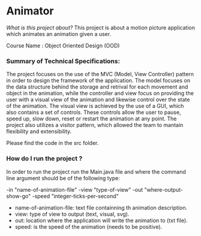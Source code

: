 # Animator

*What is this project about?* This project is about a motion picture application which animates an animation given a user. 

Course Name : Object Oriented Design (OOD)

### Summary of Technical Specifications:

The project focuses on the use of the MVC (Model, View Controller) pattern in order to design the framework of the application. The model focuses
on the data structure behind the storage and retrival for each movement and object in the animation, while the controller and view focus on providing the user with a visual
view of the animation and likewise control over the state of the animation. The visual view is achieved by the use of a GUI, which also contains a set of controls. These
controls allow the user to pause, speed up, slow down, reset or restart the animation at any point. The project also utilizes a visitor pattern, which allowed the team
to mantain flexibility and extensibility. 

Please find the code in the src folder. 

### How do I run the project ?

In order to run the project run the Main.java file and where the command line argument should be of the following type: <p>
-in "name-of-animation-file" -view "type-of-view" -out "where-output-show-go" -speed "integer-ticks-per-second"

- name-of-animation-file: text file containning th animation description.
- view: type of view to output (text, visual, svg).
- out: location where the application will write the animation to (txt file).
- speed: is the speed of the animation (needs to be positive).

